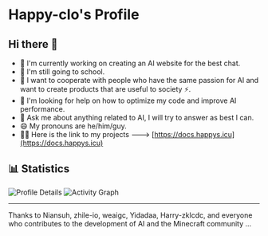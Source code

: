 # Happy-clo's Profile

## Hi there 👋

- 🔭 I'm currently working on creating an AI website for the best chat.
- 🌱 I'm still going to school.
- 👯 I want to cooperate with people who have the same passion for AI and want to create products that are useful to society ⚡.
- 🤔 I'm looking for help on how to optimize my code and improve AI performance.
- 💬 Ask me about anything related to AI, I will try to answer as best I can.
- 😄 My pronouns are he/him/guy.
- 💁‍♂️ Here is the link to my projects ---> [https://docs.happys.icu](https://docs.happys.icu)

## 📊 Statistics

![Profile Details](http://github-profile-summary-cards.vercel.app/api/cards/profile-details?username=Happy-clo&theme=github_dark)
![Activity Graph](https://user-images.githubusercontent.com/73097560/115834477-dbab4500-a447-11eb-908a-139a6edaec5c.gif)

---

Thanks to Niansuh, zhile-io, weaigc, Yidadaa, Harry-zklcdc, and everyone who contributes to the development of AI and the Minecraft community ...
